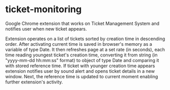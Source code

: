 # ticket-monitoring
Google Chrome extension that works on Ticket Management System and notifies user when new ticket appears.

Extension operates on a list of tickets sorted by creation time in descending order.
After activating current time is saved in browser's memory as a variable of type Date. It then refreshes page at a set rate (in seconds), each time reading youngest ticket's creation time, converting it from string (in "yyyy-mm-dd hh:mm:ss" format) to object of type Date and comparing it with stored reference time.
If ticket with younger creation time appears extension notifies user by sound alert and opens ticket details in a new window. Next, the reference time is updated to current moment enabling further extension's activity.
